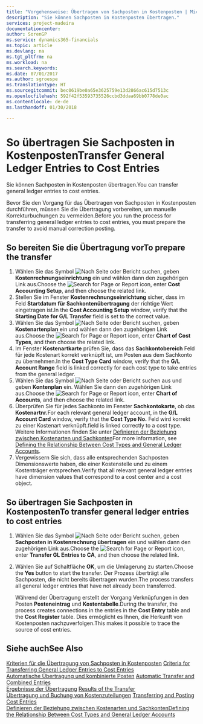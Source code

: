 ```yaml
---
title: "Vorgehensweise: Übertragen von Sachposten in Kostenposten | Microsoft Docs"
description: "Sie können Sachposten in Kostenposten übertragen."
services: project-madeira
documentationcenter: 
author: SorenGP
ms.service: dynamics365-financials
ms.topic: article
ms.devlang: na
ms.tgt_pltfrm: na
ms.workload: na
ms.search.keywords: 
ms.date: 07/01/2017
ms.author: sgroespe
ms.translationtype: HT
ms.sourcegitcommit: bec0619be0a65e3625759e13d2866ac615d7513c
ms.openlocfilehash: 592f42f53593735526ccbd3ddaa69bb0778de0ac
ms.contentlocale: de-de
ms.lasthandoff: 01/30/2018

---
```

# <a name="transfer-general-ledger-entries-to-cost-entries"></a><span data-ttu-id="43854-103">So übertragen Sie Sachposten in Kostenposten</span><span class="sxs-lookup"><span data-stu-id="43854-103">Transfer General Ledger Entries to Cost Entries</span></span>
<span data-ttu-id="43854-104">Sie können Sachposten in Kostenposten übertragen.</span><span class="sxs-lookup"><span data-stu-id="43854-104">You can transfer general ledger entries to cost entries.</span></span>  

<span data-ttu-id="43854-105">Bevor Sie den Vorgang für das Übertragen von Sachposten in Kostenposten durchführen, müssen Sie die Übertragung vorbereiten, um manuelle Korrekturbuchungen zu vermeiden.</span><span class="sxs-lookup"><span data-stu-id="43854-105">Before you run the process for transferring general ledger entries to cost entries, you must prepare the transfer to avoid manual correction posting.</span></span>  

## <a name="to-prepare-the-transfer"></a><span data-ttu-id="43854-106">So bereiten Sie die Übertragung vor</span><span class="sxs-lookup"><span data-stu-id="43854-106">To prepare the transfer</span></span>  

1.  <span data-ttu-id="43854-107">Wählen Sie das Symbol ![Nach Seite oder Bericht suchen](media/ui-search/search_small.png "Symbol Nach Seite oder Bericht suchen"), geben **Kostenrechnungseinrichtung** ein und wählen dann den zugehörigen Link aus.</span><span class="sxs-lookup"><span data-stu-id="43854-107">Choose the ![Search for Page or Report](media/ui-search/search_small.png "Search for Page or Report icon") icon, enter **Cost Accounting Setup**, and then choose the related link.</span></span>  
2.  <span data-ttu-id="43854-108">Stellen Sie im Fenster **Kostenrechnungseinrichtung** sicher, dass im Feld **Startdatum für Sachkontenübertragung** der richtige Wert eingetragen ist.</span><span class="sxs-lookup"><span data-stu-id="43854-108">In the **Cost Accounting Setup** window, verify that the **Starting Date for G/L Transfer** field is set to the correct value.</span></span>  
3.  <span data-ttu-id="43854-109">Wählen Sie das Symbol ![Nach Seite oder Bericht suchen](media/ui-search/search_small.png "Symbol Nach Seite oder Bericht suchen"), geben **Kostenartenplan** ein und wählen dann den zugehörigen Link aus.</span><span class="sxs-lookup"><span data-stu-id="43854-109">Choose the ![Search for Page or Report](media/ui-search/search_small.png "Search for Page or Report icon") icon, enter **Chart of Cost Types**, and then choose the related link.</span></span>  
4.  <span data-ttu-id="43854-110">Im Fenster **Kostenartkarte** prüfen Sie, dass das **Sachkontobereich** Feld für jede Kostenart korrekt verknüpft ist, um Posten aus dem Sachkonto zu übernehmen.</span><span class="sxs-lookup"><span data-stu-id="43854-110">In the **Cost Type Card** window, verify that the **G/L Account Range** field is linked correctly for each cost type to take entries from the general ledger.</span></span>  
5.  <span data-ttu-id="43854-111">Wählen Sie das Symbol ![Nach Seite oder Bericht suchen](media/ui-search/search_small.png "Nach Seite oder Bericht suchen") aus und geben **Kontenplan** ein. Wählen Sie dann den zugehörigen Link aus.</span><span class="sxs-lookup"><span data-stu-id="43854-111">Choose the ![Search for Page or Report](media/ui-search/search_small.png "Search for Page or Report icon") icon, enter **Chart of Accounts**, and then choose the related link.</span></span>  
6.  <span data-ttu-id="43854-112">Überprüfen Sie für jedes Sachkonto im Fenster **Sachkontokarte**, ob das **Kostenartnr.**</span><span class="sxs-lookup"><span data-stu-id="43854-112">For each relevant general ledger account, in the **G/L Account Card** window, verify that the **Cost Type No.**</span></span> <span data-ttu-id="43854-113">Feld wird korrekt zu einer Kostenart verknüpft.</span><span class="sxs-lookup"><span data-stu-id="43854-113">field is linked correctly to a cost type.</span></span> <span data-ttu-id="43854-114">Weitere Informationen finden Sie unter [Definieren der Beziehung zwischen Kostenarten und Sachkonten](finance-defining-the-relationship-between-cost-types-and-general-ledger-accounts.md)</span><span class="sxs-lookup"><span data-stu-id="43854-114">For more information, see [Defining the Relationship Between Cost Types and General Ledger Accounts](finance-defining-the-relationship-between-cost-types-and-general-ledger-accounts.md).</span></span>  
7.  <span data-ttu-id="43854-115">Vergewissern Sie sich, dass alle entsprechenden Sachposten Dimensionswerte haben, die einer Kostenstelle und zu einem Kostenträger entsprechen.</span><span class="sxs-lookup"><span data-stu-id="43854-115">Verify that all relevant general ledger entries have dimension values that correspond to a cost center and a cost object.</span></span>  

## <a name="to-transfer-general-ledger-entries-to-cost-entries"></a><span data-ttu-id="43854-116">So übertragen Sie Sachposten in Kostenposten</span><span class="sxs-lookup"><span data-stu-id="43854-116">To transfer general ledger entries to cost entries</span></span>  
1.  <span data-ttu-id="43854-117">Wählen Sie das Symbol ![Nach Seite oder Bericht suchen](media/ui-search/search_small.png "Symbol Nach Seite oder Bericht suchen"), geben **Sachposten in Kostenrechnung übertragen** ein und wählen dann den zugehörigen Link aus.</span><span class="sxs-lookup"><span data-stu-id="43854-117">Choose the ![Search for Page or Report](media/ui-search/search_small.png "Search for Page or Report icon") icon, enter **Transfer GL Entries to CA**, and then choose the related link.</span></span>  
2.  <span data-ttu-id="43854-118">Wählen Sie auf Schaltfläche **OK**, um die Umlagerung zu starten.</span><span class="sxs-lookup"><span data-stu-id="43854-118">Choose the **Yes** button to start the transfer.</span></span> <span data-ttu-id="43854-119">Der Prozess überträgt alle Sachposten, die nicht bereits übertragen wurden.</span><span class="sxs-lookup"><span data-stu-id="43854-119">The process transfers all general ledger entries that have not already been transferred.</span></span>  

    <span data-ttu-id="43854-120">Während der Übertragung erstellt der Vorgang Verknüpfungen in den Posten **Posteneintrag** und **Kostentabelle**.</span><span class="sxs-lookup"><span data-stu-id="43854-120">During the transfer, the process creates connections in the entries in the **Cost Entry** table and the **Cost Register** table.</span></span> <span data-ttu-id="43854-121">Dies ermöglicht es Ihnen, die Herkunft von Kostenposten nachzuverfolgen.</span><span class="sxs-lookup"><span data-stu-id="43854-121">This makes it possible to trace the source of cost entries.</span></span>  

## <a name="see-also"></a><span data-ttu-id="43854-122">Siehe auch</span><span class="sxs-lookup"><span data-stu-id="43854-122">See Also</span></span>  
 <span data-ttu-id="43854-123">[Kriterien für die Übertragung von Sachposten in Kostenposten](finance-criteria-for-transferring-general-ledger-entries-to-cost-entries.md) </span><span class="sxs-lookup"><span data-stu-id="43854-123">[Criteria for Transferring General Ledger Entries to Cost Entries](finance-criteria-for-transferring-general-ledger-entries-to-cost-entries.md) </span></span>  
 <span data-ttu-id="43854-124">[Automatische Übertragung und kombinierte Posten](finance-automatic-transfer-combined-entries.md) </span><span class="sxs-lookup"><span data-stu-id="43854-124">[Automatic Transfer and Combined Entries](finance-automatic-transfer-combined-entries.md) </span></span>  
 <span data-ttu-id="43854-125">[Ergebnisse der Übertragung](finance-results-of-the-transfer.md) </span><span class="sxs-lookup"><span data-stu-id="43854-125">[Results of the Transfer](finance-results-of-the-transfer.md) </span></span>  
 <span data-ttu-id="43854-126">[Übertragung und Buchung von Kostenzuteilungen](finance-transfer-and-post-cost-entries.md) </span><span class="sxs-lookup"><span data-stu-id="43854-126">[Transferring and Posting Cost Entries](finance-transfer-and-post-cost-entries.md) </span></span>  
 [<span data-ttu-id="43854-127">Definieren der Beziehung zwischen Kostenarten und Sachkonten</span><span class="sxs-lookup"><span data-stu-id="43854-127">Defining the Relationship Between Cost Types and General Ledger Accounts</span></span>](finance-defining-the-relationship-between-cost-types-and-general-ledger-accounts.md)   

